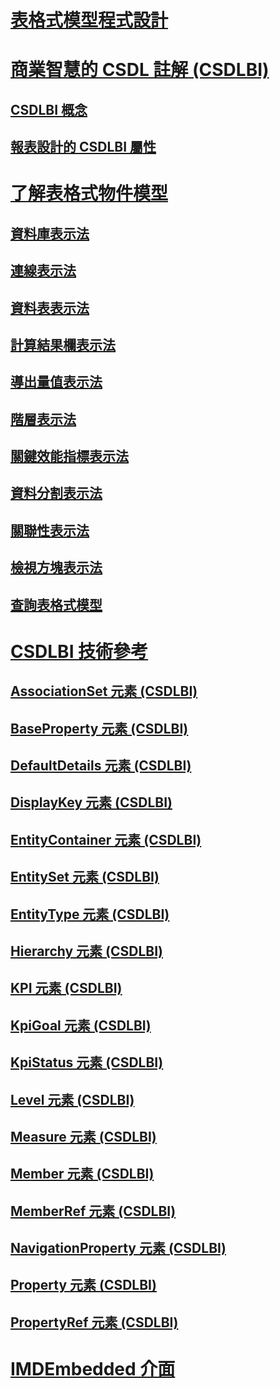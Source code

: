 # [表格式模型程式設計](tabular-model-programming-for-compatibility-levels-1050-through-1103.md)
# [商業智慧的 CSDL 註解 (CSDLBI)](csdl-annotations-for-business-intelligence-csdlbi.md)
## [CSDLBI 概念](csdlbi-concepts.md)
## [報表設計的 CSDLBI 屬性](csdlbi-attributes-for-report-design.md)
# [了解表格式物件模型](representation/understanding-tabular-object-model-at-levels-1050-through-1103.md)
## [資料庫表示法](representation/database-representation-tabular.md)
## [連線表示法](representation/connection-representation-tabular.md)
## [資料表表示法](representation/tables-representation-tabular.md)
## [計算結果欄表示法](representation/tables-calculated-column-representation.md)
## [導出量值表示法](representation/tables-calculated-measure-representation.md)
## [階層表示法](representation/tables-hierarchy-representation.md)
## [關鍵效能指標表示法](representation/tables-key-performance-indicator-representation.md)
## [資料分割表示法](representation/tables-partition-representation.md)
## [關聯性表示法](representation/relationship-representation-tabular.md)
## [檢視方塊表示法](representation/perspective-representation-tabular.md)
## [查詢表格式模型](representation/querying-a-tabular-model.md)
# [CSDLBI 技術參考](conceptual-schema-definition-language-csdl/technical-reference-for-bi-annotations-to-csdl.md)
## [AssociationSet 元素 (CSDLBI)](conceptual-schema-definition-language-csdl/associationset-element-csdlbi.md)
## [BaseProperty 元素 (CSDLBI)](conceptual-schema-definition-language-csdl/baseproperty-element-csdlbi.md)
## [DefaultDetails 元素 (CSDLBI)](conceptual-schema-definition-language-csdl/defaultdetails-element-csdlbi.md)
## [DisplayKey 元素 (CSDLBI)](conceptual-schema-definition-language-csdl/displaykey-element-csdlbi.md)
## [EntityContainer 元素 (CSDLBI)](conceptual-schema-definition-language-csdl/entitycontainer-element-csdlbi.md)
## [EntitySet 元素 (CSDLBI)](conceptual-schema-definition-language-csdl/entityset-element-csdlbi.md)
## [EntityType 元素 (CSDLBI)](conceptual-schema-definition-language-csdl/entitytype-element-csdlbi.md)
## [Hierarchy 元素 (CSDLBI)](conceptual-schema-definition-language-csdl/hierarchy-element-csdlbi.md)
## [KPI 元素 (CSDLBI)](conceptual-schema-definition-language-csdl/kpi-element-csdlbi.md)
## [KpiGoal 元素 (CSDLBI)](conceptual-schema-definition-language-csdl/kpigoal-element-csdlbi.md)
## [KpiStatus 元素 (CSDLBI)](conceptual-schema-definition-language-csdl/kpistatus-element-csdlbi.md)
## [Level 元素 (CSDLBI)](conceptual-schema-definition-language-csdl/level-element-csdlbi.md)
## [Measure 元素 (CSDLBI)](conceptual-schema-definition-language-csdl/measure-element-csdlbi.md)
## [Member 元素 (CSDLBI)](conceptual-schema-definition-language-csdl/member-element-csdlbi.md)
## [MemberRef 元素 (CSDLBI)](conceptual-schema-definition-language-csdl/memberref-element-csdlbi.md)
## [NavigationProperty 元素 (CSDLBI)](conceptual-schema-definition-language-csdl/navigationproperty-element-csdlbi.md)
## [Property 元素 (CSDLBI)](conceptual-schema-definition-language-csdl/property-element-csdlbi.md)
## [PropertyRef 元素 (CSDLBI)](conceptual-schema-definition-language-csdl/propertyref-element-csdlbi.md)
# [IMDEmbedded 介面](imdembeddeddata-interface.md)
